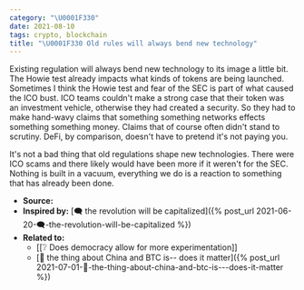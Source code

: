 ```yaml
---
category: "\U0001F330"
date: 2021-08-10
tags: crypto, blockchain
title: "\U0001F330 Old rules will always bend new technology"
---
```


Existing regulation will always bend new technology to its image a little bit. The Howie test already impacts what kinds of tokens are being launched. Sometimes I think the Howie test and fear of the SEC is part of what caused the ICO bust. ICO teams couldn't make a strong case that their token was an investment vehicle, otherwise they had created a security. So they had to make hand-wavy claims that something something networks effects something something money. Claims that of course often didn't stand to scrutiny. DeFi, by comparison, doesn't have to pretend it's not paying you.

It's not a bad thing that old regulations shape new technologies. There were ICO scams and there likely would have been more if it weren't for the SEC. Nothing is built in a vacuum, everything we do is a reaction to something that has already been done.

- **Source:**
- **Inspired by:** [🗨️ the revolution will be capitalized]({% post_url 2021-06-20-🗨️-the-revolution-will-be-capitalized %})
- **Related to:**
	- [[❔ Does democracy allow for more experimentation]]
	- [🌰 the thing about China and BTC is-- does it matter]({% post_url 2021-07-01-🌰-the-thing-about-china-and-btc-is---does-it-matter %})